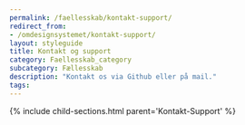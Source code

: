 ```yaml
---
permalink: /faellesskab/kontakt-support/
redirect_from:
- /omdesignsystemet/kontakt-support/
layout: styleguide
title: Kontakt og support
category: Faellesskab_category
subcategory: Fællesskab
description: "Kontakt os via Github eller på mail."
tags:
---   
```

{% include child-sections.html parent='Kontakt-Support' %}
